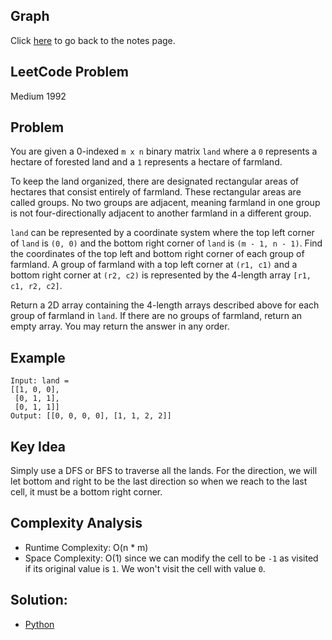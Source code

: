 ## Graph 
Click [here](../notes.md) to go back to the notes page.

## LeetCode Problem
Medium 1992

## Problem
You are given a 0-indexed `m x n` binary matrix `land` where a `0` represents a hectare of forested land and a `1` represents a hectare of farmland.

To keep the land organized, there are designated rectangular areas of hectares that consist entirely of farmland. These rectangular areas are called groups. No two groups are adjacent, meaning farmland in one group is not four-directionally adjacent to another farmland in a different group.

`land` can be represented by a coordinate system where the top left corner of `land` is `(0, 0)` and the bottom right corner of `land` is `(m - 1, n - 1)`. Find the coordinates of the top left and bottom right corner of each group of farmland. A group of farmland with a top left corner at `(r1, c1)` and a bottom right corner at `(r2, c2)` is represented by the 4-length array `[r1, c1, r2, c2]`.

Return a 2D array containing the 4-length arrays described above for each group of farmland in `land`. If there are no groups of farmland, return an empty array. You may return the answer in any order.

## Example
```
Input: land =
[[1, 0, 0],
 [0, 1, 1],
 [0, 1, 1]]
Output: [[0, 0, 0, 0], [1, 1, 2, 2]]
```

## Key Idea
Simply use a DFS or BFS to traverse all the lands. For the direction, we will let bottom and right to be the last direction so when we reach to the last cell, it must be a bottom right corner.

## Complexity Analysis
- Runtime Complexity: O(n * m)
- Space Complexity: O(1) since we can modify the cell to be `-1` as visited if its original value is `1`. We won't visit the cell with value `0`.

## Solution:
- [Python](./solution.py)